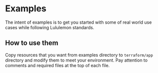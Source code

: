 # Examples
The intent of examples is to get you started with some of real world use cases while following Lululemon standards.

## How to use them
Copy resources that you want from examples directory to `terraform/app` directory and modify them to meet your environment. Pay attention to comments and required files at the top of each file.


